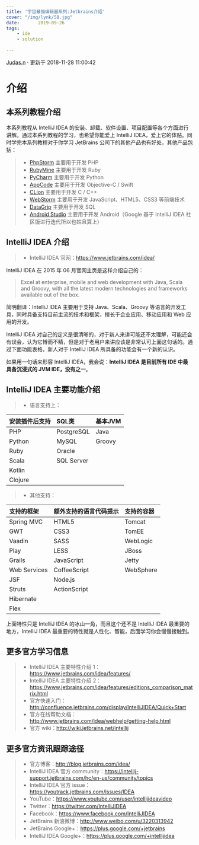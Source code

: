 ```yaml
---
title: '宇宙最强编辑器系列:Jetbrains介绍'
cover: "/img/lynk/58.jpg"
date:       2019-09-26
tags:
	- ide
	- solution
	
---
```


<div class="markdown-body">
            <!-- 欢迎成为极客学院WIKI作者 -->
                        <!-- 授权极客学院转载 -->
                <p class="author"><a href="https://github.com/judasn" class="reprint-name right-top-img" data-name="点击授权商" target="_blank">Judas.n</a> · 更新于 2018-11-28 11:00:42</p>
                        <!-- 内容 -->
            <h1>介绍</h1>
<h2 id="d58a3ddd14ef6536f4a5e42603ae05db">本系列教程介绍</h2>
<p>本系列教程从 IntelliJ IDEA 的安装、卸载、软件设置、项目配置等各个方面进行讲解。通过本系列教程的学习，也希望你能爱上 IntelliJ IDEA，爱上它的体贴。同时学完本系列教程对于你学习 JetBrains 公司下的其他产品也有好处，其他产品包括：</p>
<blockquote>
<ul>
<li><a rel="nofollow" href="http://www.jetbrains.com/phpstorm/"  title="PhpStorm 主要用于开发 PHP">PhpStorm</a> 主要用于开发 PHP</li>
<li><a rel="nofollow" href="http://www.jetbrains.com/ruby/"  title="RubyMine 主要用于开发 Ruby">RubyMine</a> 主要用于开发 Ruby</li>
<li><a rel="nofollow" href="http://www.jetbrains.com/pycharm/"  title="PyCharm 主要用于开发 Python">PyCharm</a> 主要用于开发 Python</li>
<li><a rel="nofollow" href="http://www.jetbrains.com/objc/"  title="AppCode 主要用于开发 Objective-C">AppCode</a> 主要用于开发 Objective-C / Swift</li>
<li><a rel="nofollow" href="http://www.jetbrains.com/clion/"  title="CLion 主要用于开发 C/C++">CLion</a> 主要用于开发 C / C++</li>
<li><a rel="nofollow" href="http://www.jetbrains.com/webstorm/"  title="WebStorm 主要用于开发 JavaScript 等前端技术">WebStorm</a> 主要用于开发 JavaScript、HTML5、CSS3 等前端技术</li>
<li><a rel="nofollow" href="http://www.jetbrains.com/dbe/"  title="DataGrip 主要用于开发 SQL">DataGrip</a> 主要用于开发 SQL</li>
<li><a rel="nofollow" href="http://developer.android.com/tools/studio/"  title="Android Studio 主要用于开发 Android">Android Studio</a> 主要用于开发 Android（Google 基于 IntelliJ IDEA 社区版进行迭代所以也姑且算上）</li>
</ul>
</blockquote>
<h2 id="9f5872dbd7bc043f919cbcd1ba189103">IntelliJ IDEA 介绍</h2>
<blockquote>
<ul>
<li>IntelliJ IDEA 官网：<a rel="nofollow" href="https://www.jetbrains.com/idea/" >https://www.jetbrains.com/idea/</a></li>
</ul>
</blockquote>
<p>IntelliJ IDEA 在 2015 年 06 月官网主页是这样介绍自己的：</p>
<blockquote>
<p>Excel at enterprise, mobile and web development with Java, Scala and Groovy, with all the latest modern technologies and frameworks available out of the box.</p>
</blockquote>
<p>简明翻译：IntelliJ IDEA 主要用于支持 Java、Scala、Groovy 等语言的开发工具，同时具备支持目前主流的技术和框架，擅长于企业应用、移动应用和 Web 应用的开发。</p>
<p>IntelliJ IDEA 对自己的定义是很清晰的，对于新人来讲可能还不太理解，可能还会有误会，认为它博而不精，但是对于老用户来讲应该是非常认可上面这句话的。通过下面功能表格，新人对于 IntelliJ IDEA 所具备的功能会有一个新的认识。</p>
<p>如果用一句话来形容 IntelliJ IDEA，我会说：<strong>IntelliJ IDEA 是目前所有 IDE 中最具备沉浸式的 JVM IDE，没有之一</strong>。 </p>
<h2 id="d1a66d0e4565515013c548a757c046d3">IntelliJ IDEA 主要功能介绍</h2>
<blockquote>
<ul>
<li>语言支持上：</li>
</ul>
</blockquote>
<table>
<thead>
<tr>
<th style="text-align: left;">安装插件后支持</th>
<th style="text-align: left;">SQL类</th>
<th style="text-align: left;">基本JVM</th>
</tr>
</thead>
<tbody>
<tr>
<td style="text-align: left;">PHP</td>
<td style="text-align: left;">PostgreSQL</td>
<td style="text-align: left;">Java</td>
</tr>
<tr>
<td style="text-align: left;">Python</td>
<td style="text-align: left;">MySQL</td>
<td style="text-align: left;">Groovy</td>
</tr>
<tr>
<td style="text-align: left;">Ruby</td>
<td style="text-align: left;">Oracle</td>
<td style="text-align: left;"></td>
</tr>
<tr>
<td style="text-align: left;">Scala</td>
<td style="text-align: left;">SQL Server</td>
<td style="text-align: left;"></td>
</tr>
<tr>
<td style="text-align: left;">Kotlin</td>
<td style="text-align: left;"></td>
<td style="text-align: left;"></td>
</tr>
<tr>
<td style="text-align: left;">Clojure</td>
<td style="text-align: left;"></td>
<td style="text-align: left;"></td>
</tr>
</tbody>
</table>
<blockquote>
<ul>
<li>其他支持：</li>
</ul>
</blockquote>
<table>
<thead>
<tr>
<th style="text-align: left;">支持的框架</th>
<th style="text-align: left;">额外支持的语言代码提示</th>
<th style="text-align: left;">支持的容器</th>
</tr>
</thead>
<tbody>
<tr>
<td style="text-align: left;">Spring MVC</td>
<td style="text-align: left;">HTML5</td>
<td style="text-align: left;">Tomcat</td>
</tr>
<tr>
<td style="text-align: left;">GWT</td>
<td style="text-align: left;">CSS3</td>
<td style="text-align: left;">TomEE</td>
</tr>
<tr>
<td style="text-align: left;">Vaadin</td>
<td style="text-align: left;">SASS</td>
<td style="text-align: left;">WebLogic</td>
</tr>
<tr>
<td style="text-align: left;">Play</td>
<td style="text-align: left;">LESS</td>
<td style="text-align: left;">JBoss</td>
</tr>
<tr>
<td style="text-align: left;">Grails</td>
<td style="text-align: left;">JavaScript</td>
<td style="text-align: left;">Jetty</td>
</tr>
<tr>
<td style="text-align: left;">Web Services</td>
<td style="text-align: left;">CoffeeScript</td>
<td style="text-align: left;">WebSphere</td>
</tr>
<tr>
<td style="text-align: left;">JSF</td>
<td style="text-align: left;">Node.js</td>
<td style="text-align: left;"></td>
</tr>
<tr>
<td style="text-align: left;">Struts</td>
<td style="text-align: left;">ActionScript</td>
<td style="text-align: left;"></td>
</tr>
<tr>
<td style="text-align: left;">Hibernate</td>
<td style="text-align: left;"></td>
<td style="text-align: left;"></td>
</tr>
<tr>
<td style="text-align: left;">Flex</td>
<td style="text-align: left;"></td>
<td style="text-align: left;"></td>
</tr>
</tbody>
</table>
<p>上面特性只是 IntelliJ IDEA 的冰山一角，而且这个还不是 IntelliJ IDEA 最重要的地方，IntelliJ IDEA 最重要的特性就是人性化、智能，后面学习你会慢慢接触到。</p>
<h2 id="31366c9276e6126c25c0490d9cfef87f">更多官方学习信息</h2>
<blockquote>
<ul>
<li>IntelliJ IDEA 主要特性介绍 1：<a rel="nofollow" href="https://www.jetbrains.com/idea/features/" >https://www.jetbrains.com/idea/features/</a></li>
<li>IntelliJ IDEA 主要特性介绍 2：<a rel="nofollow" href="https://www.jetbrains.com/idea/features/editions_comparison_matrix.html" >https://www.jetbrains.com/idea/features/editions_comparison_matrix.html</a></li>
<li>官方快速入门：<a rel="nofollow" href="http://confluence.jetbrains.com/display/IntelliJIDEA/Quick+Start" >http://confluence.jetbrains.com/display/IntelliJIDEA/Quick+Start</a></li>
<li>官方在线帮助文档：<a rel="nofollow" href="http://www.jetbrains.com/idea/webhelp/getting-help.html" >http://www.jetbrains.com/idea/webhelp/getting-help.html</a></li>
<li>官方 wiki：<a rel="nofollow" href="http://wiki.jetbrains.net/intellij" >http://wiki.jetbrains.net/intellij</a></li>
</ul>
</blockquote>
<h2 id="0ce963d1052f0ba1689eed01429a26af">更多官方资讯跟踪途径</h2>
<blockquote>
<ul>
<li>官方博客：<a rel="nofollow" href="http://blog.jetbrains.com/idea/" >http://blog.jetbrains.com/idea/</a></li>
<li>IntelliJ IDEA 官方 community：<a rel="nofollow" href="https://intellij-support.jetbrains.com/hc/en-us/community/topics" >https://intellij-support.jetbrains.com/hc/en-us/community/topics</a></li>
<li>IntelliJ IDEA 官方 issue：<a rel="nofollow" href="https://youtrack.jetbrains.com/issues/IDEA" >https://youtrack.jetbrains.com/issues/IDEA</a></li>
<li>YouTube：<a rel="nofollow" href="https://www.youtube.com/user/intellijideavideo" >https://www.youtube.com/user/intellijideavideo</a></li>
<li>Twitter：<a rel="nofollow" href="https://twitter.com/IntelliJIDEA" >https://twitter.com/IntelliJIDEA</a></li>
<li>Facebook：<a rel="nofollow" href="https://www.facebook.com/IntelliJIDEA" >https://www.facebook.com/IntelliJIDEA</a></li>
<li>JetBrains 新浪微博：<a rel="nofollow" href="http://www.weibo.com/u/3220313942" >http://www.weibo.com/u/3220313942</a></li>
<li>JetBrains Google+：<a rel="nofollow" href="https://plus.google.com/+jetbrains" >https://plus.google.com/+jetbrains</a></li>
<li>IntelliJ IDEA Google+：<a rel="nofollow" href="https://plus.google.com/+intellijidea" >https://plus.google.com/+intellijidea</a></li>
</ul>
</blockquote>
        </div>